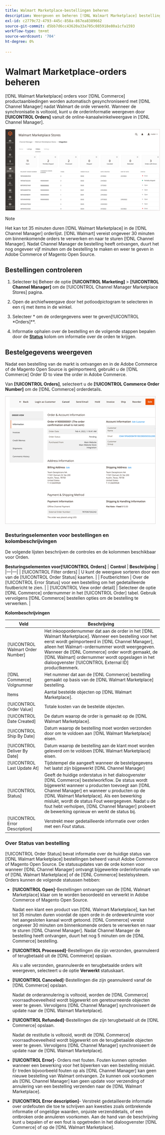 ```yaml
---
title: Walmart Marketplace-bestellingen beheren
description: Weergeven en beheren [!DNL Walmart Marketplace] bestellingen met [!DNL Channel Manager] voor Adobe Commerce en Magento Open Source.
exl-id: c2779c72-4793-445c-858a-867ea8389662
source-git-commit: d5bb7d6cc43620a33a705c085918e80a1cfa1593
workflow-type: tm+mt
source-wordcount: '704'
ht-degree: 0%

---
```


# Walmart Marketplace-orders beheren

[!DNL Walmart Marketplace] orders voor [!DNL Commerce] productaanbiedingen worden automatisch gesynchroniseerd met [!DNL Channel Manager] nadat Walmart de orde verwerkt. Wanneer de synchronisatie is voltooid, kunt u de orderinformatie weergeven door **[!UICONTROL Orders]** vanuit de online-kanaalwinkelweergave in [!DNL Channel Manager].

![De mening van de Orden van de Manager van het kanaal om de orden van de Marketplace van de Markt te beheren](assets/orders-dashboard-view.png)

>[!NOTE]
>
>Het kan tot 35 minuten duren [!DNL Walmart Marketplace] in de [!DNL Channel Manager] orderlijst. [!DNL Walmart] vereist ongeveer 30 minuten om binnenkomende orders te verwerken en naar te sturen [!DNL Channel Manager]. Nadat Channel Manager de bestelling heeft ontvangen, duurt het nog ongeveer vijf minuten om de bestelling te maken en weer te geven in Adobe Commerce of Magento Open Source.

## Bestellingen controleren

1. Selecteer bij Beheer de optie **[!UICONTROL Marketing]** > **[!UICONTROL Channel Manager]** om de [!UICONTROL Channel Manager Marketplace Stores] pagina.

1. Open de archiefweergave door het potloodpictogram te selecteren in een rij met items in de winkel.

1. Selecteer * om de ordergegevens weer te geven[!UICONTROL *Orders]**.

1. Informatie ophalen over de bestelling en de volgende stappen bepalen door de **[Status](#about-order-status)** kolom om informatie over de orden te krijgen.

## Bestelgegevens weergeven

Nadat een bestelling van de markt is ontvangen en in de Adobe Commerce of de Magento Open Source is geïmporteerd, gebruikt u de [!DNL Commerce] Order ID to view the order in Adobe Commerce.

Van **[!UICONTROL Orders]**, selecteert u de **[!UICONTROL Commerce Order Number]** om de [!DNL Commerce] orderdetails.

![Gedetailleerde weergave voor handelsorders voor een Walmart Marketplace-order](assets/order-detail-with-external-order-id.png)

### Besturingselementen voor bestellingen en kolombeschrijvingen

De volgende lijsten beschrijven de controles en de kolommen beschikbaar voor Orden.

**Besturingselementen voor[!UICONTROL Orders]**
| **Control**                    | **Beschrijving**                                                                                                                                               | |—|—| | [!UICONTROL Filter orders]     | U kunt de weergave sorteren door een van de [!UICONTROL Order Status] kaarten.                                                                                        | | Foutberichten | Over de [!UICONTROL Error Status] voor een bestelling om het gedetailleerde foutbericht te zien.                                                                      | | [!UICONTROL View order detail] | Selecteer de optie [!DNL Commerce] ordernummer in het [!UICONTROL Order] tabel. Gebruik vervolgens [!DNL Commerce] bestellen opties om de bestelling te verwerken. |

**Kolombeschrijvingen**

| Veld | Beschrijving |
|------------------------------------|----------------------------------------------------------------------------------------------------------------------------------------------------------------------------------------------------------------------------------------------------------------------------------------------------------------------------------------------------------------------------------|
| [!UICONTROL  Walmart Order Number] | Het inkoopordernummer dat aan de order in het [!DNL Walmart Marketplace]. Wanneer een bestelling voor het eerst wordt geïmporteerd in [!DNL Channel Manager], alleen het Walmart-ordernummer wordt weergegeven. Wanneer de [!DNL Commerce] order wordt gemaakt, de [!DNL Walmart] ordernummer wordt opgeslagen in het dialoogvenster [!UICONTROL External ID] productkenmerk. |
| [!DNL Commerce]  Volgnummer | Het nummer dat aan de [!DNL Commerce]  bestelling gemaakt op basis van de [!DNL Walmart Marketplace] bestelling. |
| Items | Aantal bestelde objecten op [!DNL Walmart Marketplace]. |
| [!UICONTROL Order Value] | Totale kosten van de bestelde objecten. |
| [!UICONTROL Date Created] | De datum waarop de order is gemaakt op de [!DNL Walmart Marketplace]. |
| [!UICONTROL Ship By Date] | Datum waarop de bestelling moet worden verzonden door om te voldoen aan [!DNL Walmart Marketplace] eisen. |
| [!UICONTROL Deliver By Date] | Datum waarop de bestelling aan de klant moet worden geleverd om te voldoen [!DNL Walmart Marketplace] eisen. |
| [!UICONTROL Last Update At] | Tijdstempel die aangeeft wanneer de bestelgegevens het laatst zijn bijgewerkt [!DNL Channel Manager] |
| [!UICONTROL Status] | Geeft de huidige orderstatus in het dialoogvenster [!DNL Commerce] bestelworkflow. De status wordt bijgewerkt wanneer u producten toevoegt aan [!DNL Channel Manager] en wanneer u producten op de [!DNL Walmart Marketplace]. Als een bewerking mislukt, wordt de status Fout weergegeven. Nadat u de fout hebt verholpen, [!DNL Channel Manager] probeert de bewerking opnieuw en werkt de status bij. |
| [!UICONTROL Error Description] | Verstrekt meer gedetailleerde informatie over orden met een *Fout* status. |

### Over Status van bestelling

[!UICONTROL Order Status] bevat informatie over de huidige status van [!DNL Walmart Marketplace] bestellingen beheerd vanuit Adobe Commerce of Magento Open Source. De statusupdates van de orde komen voor wanneer [!DNL Channel Manager] ontvangt bijgewerkte orderinformatie van of [!DNL Walmart Marketplace] of de [!DNL Commerce] bestelsysteem. Orders kunnen de volgende statussen hebben:

* **[!UICONTROL Open]**-Bestellingen ontvangen van de [!DNL Walmart Marketplace] klaar om te worden beoordeeld en verwerkt in Adobe Commerce of Magento Open Source.

   Nadat een klant een product van [!DNL Walmart Marketplace], kan het tot 35 minuten duren voordat de open orde in de ordewerkruimte voor het aangesloten kanaal wordt getoond. [!DNL Commerce] vereist ongeveer 30 minuten om binnenkomende orders te verwerken en naar te sturen [!DNL Channel Manager]. Nadat Channel Manager de bestelling heeft ontvangen, duurt het nog 5 minuten om de [!DNL Commerce] bestelling.

* **[!UICONTROL Processed]**-Bestellingen die zijn verzonden, geannuleerd of terugbetaald uit de [!DNL Commerce] opslaan.

   Als u alle verzonden, geannuleerde en terugbetaalde orders wilt weergeven, selecteert u de optie **Verwerkt** statuskaart.

* **[!UICONTROL Canceled]**-Bestellingen die zijn geannuleerd vanaf de [!DNL Commerce] opslaan.

   Nadat de orderannulering is voltooid, worden de [!DNL Commerce] voorraadhoeveelheid wordt bijgewerkt om geretourneerde objecten weer te geven. Vervolgens [!DNL Channel Manager] synchroniseert de update naar de [!DNL Walmart Marketplace].

* **[!UICONTROL Refunded]**-Bestellingen die zijn terugbetaald uit de [!DNL Commerce] opslaan.

   Nadat de restitutie is voltooid, wordt de [!DNL Commerce] voorraadhoeveelheid wordt bijgewerkt om de terugbetaalde objecten weer te geven. Vervolgens [!DNL Channel Manager] synchroniseert de update naar de [!DNL Walmart Marketplace].

* **[!UICONTROL Error]**- Orders met fouten. Fouten kunnen optreden wanneer een bewerking voor het bijwerken van een bestelling mislukt. Er treden bijvoorbeeld fouten op als [!DNL Channel Manager] kan geen nieuwe bestelling van Walmart ontvangen. Ze kunnen ook voorkomen als [!DNL Channel Manager] kan geen update voor verzending of annulering van een bestelling verzenden naar de [!DNL Walmart Marketplace].

* **[!UICONTROL Error description]**- Verstrekt gedetailleerde informatie over ordefouten die toe te schrijven aan kwesties zoals ontbrekende informatie of ongeldige waarden, onjuiste verzenddetails, of een ontbroken orde annuleren voorkomen. Aan de hand van de beschrijving kunt u bepalen of er een fout is opgetreden in het dialoogvenster [!DNL Commerce] of op de [!DNL Walmart Marketplace].
